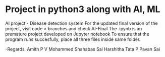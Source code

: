 # Project in python3 along with AI, ML
AI project - Disease detection system
For the updated final version of the project, visit code > branches and check AI-Final
The .ipynb is an premature project developed on Jupyter notebook
To ensure that the program runs succesfully, place all three files inside same folder.

-Regards,
    Amith P V
    Mohammed Shahabas
    Sai Harshitha Tata
    P Pavan Sai
